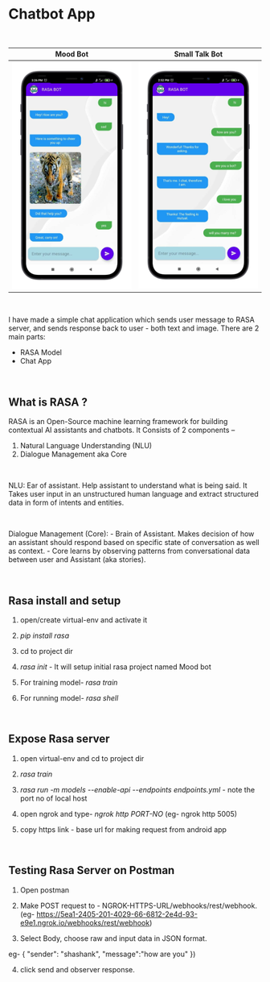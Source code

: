 # Chatbot App

<br />


 | Mood Bot                            | Small Talk Bot                      |
 |-------------------------------------|-------------------------------------|
 |<img src="images/basic.png" width="450"> | <img src="images/st1.png" width="450">|
 
 
 <br />
 
I have made a simple chat application which sends user message to RASA server, and sends response back to user - both text and image. There are 2 main parts:


- RASA Model
- Chat App


<br />

## What is RASA ?

RASA is an Open-Source machine learning framework for building contextual AI assistants and chatbots. It Consists of 2 components – 
1.	Natural Language Understanding (NLU)
2.	Dialogue Management aka Core

<br />

NLU: Ear of assistant. Help assistant to understand what is being said. It Takes user input in an unstructured human language and extract structured data in form of intents and entities.

<br />

Dialogue Management (Core):  -	Brain of Assistant.	Makes decision of how an assistant should respond based on specific state of conversation as well as context. -	Core learns by observing patterns from conversational data between user and Assistant (aka stories).


<br />


## Rasa install and setup

1. open/create virtual-env and activate it

2. <i>pip install rasa</i>

3. cd to project dir

4. <i>rasa init</i> - It will setup initial rasa project named Mood bot

5. For training model- <i>rasa train</i>

6. For running model- <i>rasa shell</i>


<br />

## Expose Rasa server

1. open virtual-env and cd to project dir

2. <i>rasa train</i>

3. <i>rasa run -m models --enable-api --endpoints endpoints.yml</i> - note the port no of local host

4. open ngrok and type- <i>ngrok http PORT-NO</i> (eg- ngrok http 5005)

5. copy https link - base url for making request from android app

<br />

## Testing Rasa Server on Postman

1. Open postman

2. Make POST request to - NGROK-HTTPS-URL/webhooks/rest/webhook. (eg- https://5ea1-2405-201-4029-66-6812-2e4d-93-e9e1.ngrok.io/webhooks/rest/webhook)

3. Select Body, choose raw and input data in JSON format. 

eg- {
    "sender": "shashank",
    "message":"how are you"
})

4. click send and observer response.
